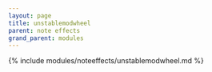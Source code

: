 ```yaml
---
layout: page
title: unstablemodwheel
parent: note effects
grand_parent: modules
---
```


{% include modules/noteeffects/unstablemodwheel.md %}
